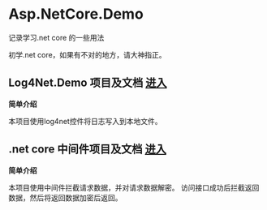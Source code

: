 # Asp.NetCore.Demo
记录学习.net core 的一些用法

初学.net core，如果有不对的地方，请大神指正。


## Log4Net.Demo 项目及文档 [进入](https://github.com/zhanglilong23/Asp.NetCore.Demo/tree/master/Log4NetDemo.WebApi/Log4NetDemo.WebApi)

**简单介绍**

本项目使用log4net控件将日志写入到本地文件。


## .net core 中间件项目及文档 [进入](https://github.com/zhanglilong23/Asp.NetCore.Demo/tree/master/Log4NetDemo.WebApi/MiddlewaresDemo.WebApi)

**简单介绍**

本项目使用中间件拦截请求数据，并对请求数据解密。 访问接口成功后拦截返回数据，然后将返回数据加密后返回。

